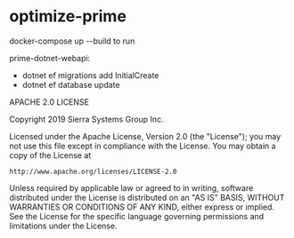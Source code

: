 # optimize-prime

docker-compose up --build to run

prime-dotnet-webapi:
- dotnet ef migrations add InitialCreate
- dotnet ef database update


APACHE 2.0 LICENSE

Copyright 2019 Sierra Systems Group Inc.

Licensed under the Apache License, Version 2.0 (the "License");
you may not use this file except in compliance with the License.
You may obtain a copy of the License at

    http://www.apache.org/licenses/LICENSE-2.0

Unless required by applicable law or agreed to in writing, software
distributed under the License is distributed on an "AS IS" BASIS,
WITHOUT WARRANTIES OR CONDITIONS OF ANY KIND, either express or implied.
See the License for the specific language governing permissions and
limitations under the License.